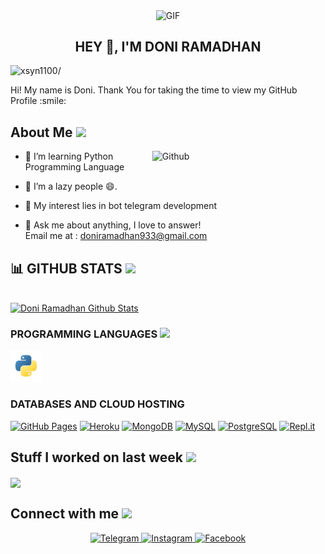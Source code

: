 <p align="center">
  <img align="center" alt="GIF" src="https://i.postimg.cc/QtLnbHqK/Cheery-Separate-Goldeneye.gif" />
</p>


<h2 align="center">
       HEY 👋, I'M DONI RAMADHAN
</h2>
<p align="left"> <img src=https://komarev.com/ghpvc/?username=xsyn1100 alt=xsyn1100/> </p>

</p>
<div size='20px'> Hi! My name is Doni. Thank You for taking the time to view my GitHub Profile :smile: 
</div>

<h2> About Me <img src = "https://media0.giphy.com/media/KDDpcKigbfFpnejZs6/giphy.gif?cid=ecf05e47oy6f4zjs8g1qoiystc56cu7r9tb8a1fe76e05oty&rid=giphy.gif" width = 100px></h2>

<img width="55%" align="right" alt="Github" src="https://raw.githubusercontent.com/onimur/.github/master/.resources/git-header.svg" />


- 🔭 I’m learning Python Programming Language 

- 🌱 I’m a lazy people :smile:.<br>

- 🦊 My interest lies in bot telegram development 

- 💬 Ask me about anything, I love to answer!<br>
        Email me at : <a href="doniramadhan933@gmail.com">doniramadhan933@gmail.com</a><br>




<h2> 📊 GITHUB STATS <img src='https://media1.giphy.com/media/du3J3cXyzhj75IOgvA/giphy.gif?cid=ecf05e47x2g034i9pzwtzzsd3xgg2w9nr94t4tflbbgo3008&rid=giphy.gif' width='32px'> </h2>
<br/>
    <a href="https://github.com/xsyn1100/github-readme-stats"><img alt="Doni Ramadhan Github Stats" src="https://github-readme-stats.vercel.app/api?username=xsyn1100&show_icons=true&count_private=true&theme=react&hide_border=true&bg_color=0D1117" /></a>
  <br/>


<h3 align="center">   
<h3>PROGRAMMING LANGUAGES <img src = "https://media2.giphy.com/media/QssGEmpkyEOhBCb7e1/giphy.gif?cid=ecf05e47a0n3gi1bfqntqmob8g9aid1oyj2wr3ds3mg700bl&rid=giphy.gif" width = 32px> </h3>
<code><img height="50" src="https://raw.githubusercontent.com/github/explore/80688e429a7d4ef2fca1e82350fe8e3517d3494d/topics/python/python.png"></code>


###  DATABASES AND CLOUD HOSTING 

<p>
    <a href="#"><img alt="GitHub Pages" src="https://img.shields.io/badge/GitHub%20Pages-327FC7.svg?logo=github&logoColor=white"></a>
    <a href="#"><img alt="Heroku" src="https://img.shields.io/badge/Heroku-430098.svg?logo=heroku&logoColor=white"></a>
    <a href="#"><img alt="MongoDB" src ="https://img.shields.io/badge/MongoDB-4ea94b.svg?logo=mongodb&logoColor=white"></a>
    <a href="#"><img alt="MySQL" src="https://img.shields.io/badge/MySQL-00f.svg?logo=mysql&logoColor=white"></a>
    <a href="#"><img alt="PostgreSQL" src ="https://img.shields.io/badge/PostgreSQL-316192.svg?logo=postgresql&logoColor=white"></a>
    <a href="#"><img alt="Repl.it" src="https://img.shields.io/badge/Repl.it-0D101E.svg?logo=Replit&logoColor=white"></a>
</p>


<h2> Stuff I worked on last week  <img src = "https://media1.giphy.com/media/JZ40cnfnN11KycrvMF/giphy.gif?cid=ecf05e47a0n3gi1bfqntqmob8g9aid1oyj2wr3ds3mg700bl&rid=giphy.gif" width = 70px> </h2>
<a href="https://github.com/xsyn1100/xsyn1100">
<img align="center" src="https://github-readme-stats.vercel.app/api/wakatime?username=@rahulbanerjee26&compact=True"/>
</a>
<br>





<h2> Connect with me <img src='https://raw.githubusercontent.com/ShahriarShafin/ShahriarShafin/main/Assets/handshake.gif' width="100px"> </h2> 
<p align="center">
  <a href="https://t.me/shshtst"> 
      <img src="https://img.shields.io/badge/My-Telegram-blue?style=for-the-badge&logo=telegram" alt="Telegram" /> 
    </a>
    <a href="https://www.instagram.com/im_donn93/"> 
        <img src="https://img.shields.io/badge/My-Instagram-red?style=for-the-badge&logo=instagram" alt="Instagram" /> 
    </a>
    <a href="https://web.facebook.com/DONI.UCUL/"> 
        <img src="https://img.shields.io/badge/My-Facebook-darkblue?style=for-the-badge&logo=facebook" alt="Facebook" /> 
    </a>
</p>
